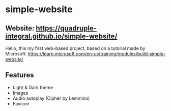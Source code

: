 # simple-website

## Website: https://quadruple-integral.github.io/simple-website/

Hello, this my first web-based project, based on a tutorial made by Microsoft:
https://learn.microsoft.com/en-us/training/modules/build-simple-website/

## Features
- Light & Dark theme
- Images
- Audio autoplay (Cipher by Lemmino)
- Favicon
